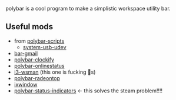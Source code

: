 polybar is a cool program to make a simplistic workspace utility bar.

## Useful mods
- from [polybar-scripts](https://github.com/polybar/polybar-scripts)
	- [system-usb-udev](https://github.com/polybar/polybar-scripts/tree/master/polybar-scripts/system-usb-udev)
- [bar-gmail](https://github.com/crabvk/bar-gmail)
- [polybar-clockify](https://github.com/woutdp/polybar-clockify)
- [polybar-onlinestatus](https://github.com/sTiKyt/polybar-onlinestatus)
- [i3-wsman](https://github.com/i3-wsman/i3-wsman) (this one is fucking 🍌s)
- [polybar-radeontop](https://github.com/EmiliaTheGoddess/polybar-radeontop)
- [ixwindow](https://github.com/andreykaere/ixwindow)
- [polybar-status-indicators](https://github.com/xi/polybar-status-indicators) <- this solves the steam problem!!!!